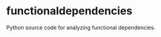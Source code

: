 functionaldependencies
======================

Python source code for analyzing functional dependencies.
